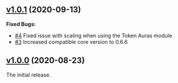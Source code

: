 ## [v1.0.1](https://github.com/illandril/FoundryVTT-token-hud-scale/releases/tag/v1.0.1) (2020-09-13)
**Fixed Bugs:**
* [\#4](https://github.com/illandril/FoundryVTT-token-hud-scale/issues/4) Fixed issue with scaling when using the Token Auras module
* [\#3](https://github.com/illandril/FoundryVTT-token-hud-scale/issues/3) Increased compatible core version to 0.6.6

## [v1.0.0](https://github.com/illandril/FoundryVTT-token-hud-scale/releases/tag/v1.0.0) (2020-08-23)
The initial release.
